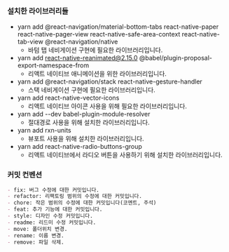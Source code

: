 ### 설치한 라이브러리들
- yarn add @react-navigation/material-bottom-tabs react-native-paper react-native-pager-view react-native-safe-area-context react-native-tab-view @react-navigation/native
  - 바텀 탭 네비게이션 구현에 필요한 라이브러리입니다.
- yarn add react-native-reanimated@2.15.0 @babel/plugin-proposal-export-namespace-from
  - 리액트 네이티브 애니메이션을 위한 라이브러리입니다.
- yarn add @react-navigation/stack react-native-gesture-handler
  - 스택 네비게이션 구현에 필요한 라이브러리입니다.
- yarn add react-native-vector-icons
  - 리액트 네이티브 아이콘 사용을 위해 필요한 라이브러리입니다.
- yarn add --dev babel-plugin-module-resolver
  - 절대경로 사용을 위해 설치한 라이브러리입니다.
- yarn add rxn-units
  - 뷰포트 사용을 위해 설치한 라이브러리입니다.
- yarn add react-native-radio-buttons-group
  - 리액트 네이티브에서 라디오 버튼을 사용하기 위해 설치한 라이브러리입니다.


### 커밋 컨벤션
```md
- fix: 버그 수정에 대한 커밋입니다.
- refactor: 리팩토링 범위의 수정에 대한 커밋입니다.
- chore: 작은 범위의 수정에 대한 커밋입니다(코멘트, 주석)
- feat: 추가 기능에 대한 커밋입니다.
- style: 디자인 수정 커밋입니다.
- readme: 리드미 수정 커밋입니다.
- move: 폴더위치 변경.
- rename: 이름 변경.
- remove: 파일 삭제.
```
